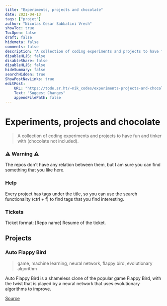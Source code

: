 ```yaml
---
title: "Experiments, projects and chocolate"
date: 2021-04-13
tags: ["projet"]
author: "Nicolas Cesar Sabbatini Vrech"
showToc: true
TocOpen: false
draft: false
hidemeta: false 
comments: false
description: "A collection of coding experiments and projects to have fun and tinker with (chocolate not included)."
disableHLJS: false
disableShare: false
disableHLJS: false
hideSummary: false
searchHidden: true
ShowPostNavLinks: true
editPost:
    URL: "https://todo.sr.ht/~nik_codes/experiments-projects-and-chocolate"
    Text: "Suggest Changes"
    appendFilePath: false
---
```

# Experiments, projects and chocolate
> A collection of coding experiments and projects to have fun and tinker with (chocolate not included).

### ⚠ Warning ⚠
The repos don't have any relation between them, but I am sure you can find something that you like here.

### Help
Every project has tags under the title, so you can use the search functionality (ctrl + f) to find tags that you find interesting.

### Tickets
Ticket format: [Repo name] Resume of the ticket.

## Projects
### Auto Flappy Bird
> game, machine learning, neural network, flappy bird, evolutionary algorithm 

Auto Flappy Bird is a shameless clone of the popular game Flappy Bird, with the twist that is played by a neural network that uses evolutionary algorithms to improve.

[Source](https://git.sr.ht/~nik_codes/auto-flappy-bird)
